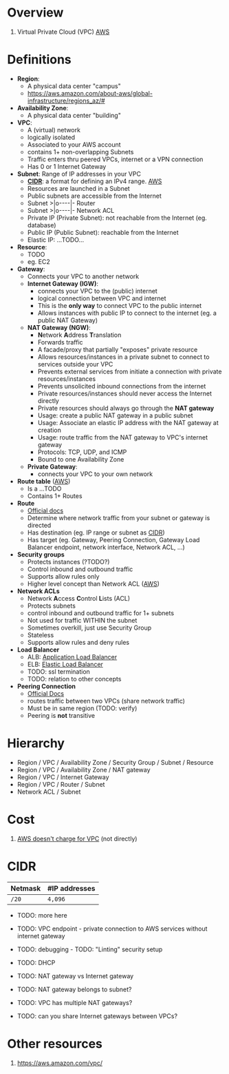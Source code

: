 # Overview
1.  Virtual Private Cloud (VPC) [AWS](https://docs.aws.amazon.com/vpc/latest/userguide/what-is-amazon-vpc.html)


# Definitions
- **Region**:
    - A physical data center "campus"
    - https://aws.amazon.com/about-aws/global-infrastructure/regions_az/#
- **Availability  Zone**:
    - A physical data center "building"
- **VPC**:
    - A (virtual) network
    - logically isolated
    - Associated to your AWS account
    - contains 1+ non-overlapping Subnets
    - Traffic enters thru peered VPCs, internet or a VPN connection
    - Has 0 or 1 Internet Gateway
- **Subnet**: Range of IP addresses in your VPC
    - [**CIDR**](https://en.wikipedia.org/wiki/Classless_Inter-Domain_Routing): a format for defining an IPv4 range. [AWS](https://docs.aws.amazon.com/vpc/latest/userguide/how-it-works.html#vpc-ip-addressing)
    - Resources are launched in a Subnet
    - Public subnets are accessible from the Internet
    - Subnet >|o----|- Router
    - Subnet >|o----|- Network ACL
    - Private IP (Private Subnet): not reachable from the Internet (eg. database)
    - Public IP (Public Subnet): reachable from the Internet
    - Elastic IP: ...TODO...
- **Resource**:
    - TODO
    - eg. EC2
- **Gateway**:
    - Connects your VPC to another network
    - **Internet Gateway (IGW)**:
        - connects your VPC to the (public) internet
        - logical connection between VPC and internet
        - This is the **only way** to connect VPC to the public internet
        - Allows instances with public IP to connect to the internet (eg. a public NAT Gateway)
    - **NAT Gateway (NGW)**:
        - **N**etwork **A**ddress **T**ranslation
        - Forwards traffic
        - A facade/proxy that partially "exposes" private resource
        - Allows resources/instances in a private subnet to connect to services outside your VPC
        - Prevents external services from initiate a connection with private resources/instances
        - Prevents unsolicited inbound connections from the internet
        - Private resources/instances should never access the Internet directly
        - Private resources should always go through the **NAT gateway**
        - Usage: create a public NAT gateway in a public subnet
        - Usage: Associate an elastic IP address with the NAT gateway at creation
        - Usage: route traffic from the NAT gateway to VPC's internet gateway
        - Protocols: TCP, UDP, and ICMP
        - Bound to one Availability Zone
    - **Private Gateway**:
        - connects your VPC to your own network
- **Route table** ([AWS](https://docs.aws.amazon.com/vpc/latest/userguide/VPC_Route_Tables.html#RouteTables))
    - Is a ...TODO
    - Contains 1+ Routes
- **Route**
    - [Official docs](https://docs.aws.amazon.com/vpc/latest/userguide/VPC_Route_Tables.html)
    - Determine where network traffic from your subnet or gateway is directed
    - Has destination (eg. IP range or subnet as [CIDR](https://en.wikipedia.org/wiki/Classless_Inter-Domain_Routing))
    - Has target (eg. Gateway, Peering Connection, Gateway Load Balancer endpoint, network interface, Network ACL, ...)
- **Security groups**
    - Protects instances (?TODO?)
    - Control inbound and outbound traffic
    - Supports allow rules only
    - Higher level concept than Network ACL ([AWS](https://docs.aws.amazon.com/vpc/latest/userguide/VPC_Security.html#VPC_Security_Comparison))
- **Network ACLs**
    - Network **A**ccess **C**ontrol **L**ists (ACL)
    - Protects subnets
    - control inbound and outbound traffic for 1+ subnets
    - Not used for traffic WITHIN the subnet
    - Sometimes overkill, just use Security Group
    - Stateless
    - Supports allow rules and deny rules
- **Load Balancer**
    - ALB: [Application Load Balancer](TODO)
    - ELB: [Elastic Load Balancer](TODO)
    - TODO: ssl termination
    - TODO: relation to other concepts
- **Peering Connection**
    - [Official Docs](https://docs.aws.amazon.com/vpc/latest/peering/what-is-vpc-peering.html)
    - routes traffic between two VPCs (share network traffic)
    - Must be in same region (TODO: verify)
    - Peering is **not** transitive


# Hierarchy
- Region / VPC / Availability Zone / Security Group / Subnet / Resource
- Region / VPC / Availability Zone / NAT gateway
- Region / VPC / Internet Gateway
- Region / VPC / Router / Subnet
- Network ACL / Subnet


# Cost
1. [AWS doesn't charge for VPC](https://aws.amazon.com/vpc/pricing/) (not directly)


# CIDR
|Netmask|#IP addresses|
|---|---|
|`/20`|`4,096`|

- TODO: more here


- TODO: VPC endpoint - private connection to AWS services without internet gateway
- TODO: debugging - TODO: "Linting" security setup
- TODO: DHCP
- TODO: NAT gateway vs Internet gateway
- TODO: NAT gateway belongs to subnet?
- TODO: VPC has multiple NAT gateways?
- TODO: can you share Internet gateways between VPCs?

# Other resources
1. https://aws.amazon.com/vpc/
